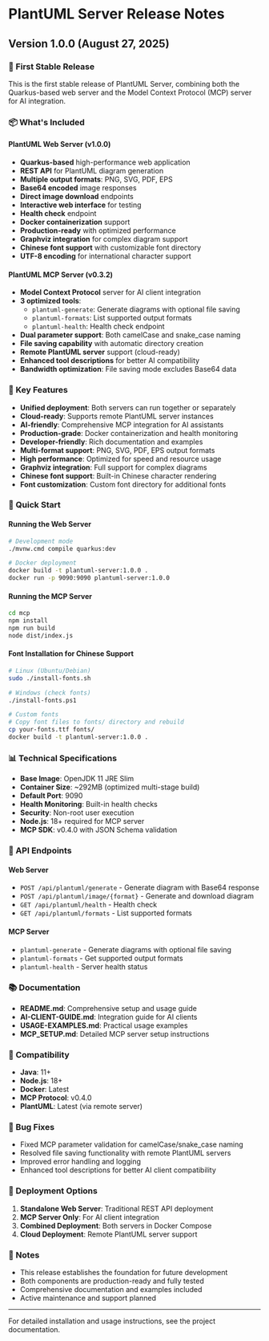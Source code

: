 # PlantUML Server Release Notes

## Version 1.0.0 (August 27, 2025)

### 🎉 First Stable Release

This is the first stable release of PlantUML Server, combining both the Quarkus-based web server and the Model Context Protocol (MCP) server for AI integration.

### 📦 What's Included

#### PlantUML Web Server (v1.0.0)
- **Quarkus-based** high-performance web application
- **REST API** for PlantUML diagram generation
- **Multiple output formats**: PNG, SVG, PDF, EPS
- **Base64 encoded** image responses
- **Direct image download** endpoints
- **Interactive web interface** for testing
- **Health check** endpoint
- **Docker containerization** support
- **Production-ready** with optimized performance
- **Graphviz integration** for complex diagram support
- **Chinese font support** with customizable font directory
- **UTF-8 encoding** for international character support

#### PlantUML MCP Server (v0.3.2)
- **Model Context Protocol** server for AI client integration
- **3 optimized tools**:
  - `plantuml-generate`: Generate diagrams with optional file saving
  - `plantuml-formats`: List supported output formats
  - `plantuml-health`: Health check endpoint
- **Dual parameter support**: Both camelCase and snake_case naming
- **File saving capability** with automatic directory creation
- **Remote PlantUML server** support (cloud-ready)
- **Enhanced tool descriptions** for better AI compatibility
- **Bandwidth optimization**: File saving mode excludes Base64 data

### 🌟 Key Features

- **Unified deployment**: Both servers can run together or separately
- **Cloud-ready**: Supports remote PlantUML server instances
- **AI-friendly**: Comprehensive MCP integration for AI assistants
- **Production-grade**: Docker containerization and health monitoring
- **Developer-friendly**: Rich documentation and examples
- **Multi-format support**: PNG, SVG, PDF, EPS output formats
- **High performance**: Optimized for speed and resource usage
- **Graphviz integration**: Full support for complex diagrams
- **Chinese font support**: Built-in Chinese character rendering
- **Font customization**: Custom font directory for additional fonts

### 🚀 Quick Start

#### Running the Web Server
```bash
# Development mode
./mvnw.cmd compile quarkus:dev

# Docker deployment
docker build -t plantuml-server:1.0.0 .
docker run -p 9090:9090 plantuml-server:1.0.0
```

#### Running the MCP Server
```bash
cd mcp
npm install
npm run build
node dist/index.js
```

#### Font Installation for Chinese Support
```bash
# Linux (Ubuntu/Debian)
sudo ./install-fonts.sh

# Windows (check fonts)
./install-fonts.ps1

# Custom fonts
# Copy font files to fonts/ directory and rebuild
cp your-fonts.ttf fonts/
docker build -t plantuml-server:1.0.0 .
```

### 📊 Technical Specifications

- **Base Image**: OpenJDK 11 JRE Slim
- **Container Size**: ~292MB (optimized multi-stage build)
- **Default Port**: 9090
- **Health Monitoring**: Built-in health checks
- **Security**: Non-root user execution
- **Node.js**: 18+ required for MCP server
- **MCP SDK**: v0.4.0 with JSON Schema validation

### 🔧 API Endpoints

#### Web Server
- `POST /api/plantuml/generate` - Generate diagram with Base64 response
- `POST /api/plantuml/image/{format}` - Generate and download diagram
- `GET /api/plantuml/health` - Health check
- `GET /api/plantuml/formats` - List supported formats

#### MCP Server
- `plantuml-generate` - Generate diagrams with optional file saving
- `plantuml-formats` - Get supported output formats
- `plantuml-health` - Server health status

### 📚 Documentation

- **README.md**: Comprehensive setup and usage guide
- **AI-CLIENT-GUIDE.md**: Integration guide for AI clients
- **USAGE-EXAMPLES.md**: Practical usage examples
- **MCP_SETUP.md**: Detailed MCP server setup instructions

### 🔄 Compatibility

- **Java**: 11+
- **Node.js**: 18+
- **Docker**: Latest
- **MCP Protocol**: v0.4.0
- **PlantUML**: Latest (via remote server)

### 🐛 Bug Fixes

- Fixed MCP parameter validation for camelCase/snake_case naming
- Resolved file saving functionality with remote PlantUML servers
- Improved error handling and logging
- Enhanced tool descriptions for better AI client compatibility

### 🚦 Deployment Options

1. **Standalone Web Server**: Traditional REST API deployment
2. **MCP Server Only**: For AI client integration
3. **Combined Deployment**: Both servers in Docker Compose
4. **Cloud Deployment**: Remote PlantUML server support

### 📝 Notes

- This release establishes the foundation for future development
- Both components are production-ready and fully tested
- Comprehensive documentation and examples included
- Active maintenance and support planned

---

For detailed installation and usage instructions, see the project documentation.
